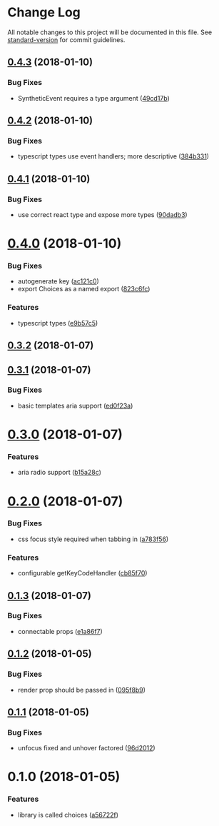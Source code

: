 # Change Log

All notable changes to this project will be documented in this file. See [standard-version](https://github.com/conventional-changelog/standard-version) for commit guidelines.

<a name="0.4.3"></a>
## [0.4.3](https://github.com/sebinsua/react-choices/compare/v0.4.2...v0.4.3) (2018-01-10)


### Bug Fixes

* SyntheticEvent requires a type argument ([49cd17b](https://github.com/sebinsua/react-choices/commit/49cd17b))



<a name="0.4.2"></a>
## [0.4.2](https://github.com/sebinsua/react-choices/compare/v0.4.1...v0.4.2) (2018-01-10)


### Bug Fixes

* typescript types use event handlers; more descriptive ([384b331](https://github.com/sebinsua/react-choices/commit/384b331))



<a name="0.4.1"></a>
## [0.4.1](https://github.com/sebinsua/react-choices/compare/v0.4.0...v0.4.1) (2018-01-10)


### Bug Fixes

* use correct react type and expose more types ([90dadb3](https://github.com/sebinsua/react-choices/commit/90dadb3))



<a name="0.4.0"></a>
# [0.4.0](https://github.com/sebinsua/react-choices/compare/v0.3.1...v0.4.0) (2018-01-10)


### Bug Fixes

* autogenerate key ([ac121c0](https://github.com/sebinsua/react-choices/commit/ac121c0))
* export Choices as a named export ([823c6fc](https://github.com/sebinsua/react-choices/commit/823c6fc))


### Features

* typescript types ([e9b57c5](https://github.com/sebinsua/react-choices/commit/e9b57c5))



<a name="0.3.2"></a>
## [0.3.2](https://github.com/sebinsua/react-choices/compare/v0.3.1...v0.3.2) (2018-01-07)



<a name="0.3.1"></a>
## [0.3.1](https://github.com/sebinsua/react-choices/compare/v0.3.0...v0.3.1) (2018-01-07)


### Bug Fixes

* basic templates aria support ([ed0f23a](https://github.com/sebinsua/react-choices/commit/ed0f23a))



<a name="0.3.0"></a>
# [0.3.0](https://github.com/sebinsua/react-choices/compare/v0.2.0...v0.3.0) (2018-01-07)


### Features

* aria radio support ([b15a28c](https://github.com/sebinsua/react-choices/commit/b15a28c))



<a name="0.2.0"></a>
# [0.2.0](https://github.com/sebinsua/react-choices/compare/v0.1.3...v0.2.0) (2018-01-07)


### Bug Fixes

* css focus style required when tabbing in ([a783f56](https://github.com/sebinsua/react-choices/commit/a783f56))


### Features

* configurable getKeyCodeHandler ([cb85f70](https://github.com/sebinsua/react-choices/commit/cb85f70))



<a name="0.1.3"></a>
## [0.1.3](https://github.com/sebinsua/react-choices/compare/v0.1.2...v0.1.3) (2018-01-07)


### Bug Fixes

* connectable props ([e1a86f7](https://github.com/sebinsua/react-choices/commit/e1a86f7))



<a name="0.1.2"></a>
## [0.1.2](https://github.com/sebinsua/react-choices/compare/v0.1.1...v0.1.2) (2018-01-05)


### Bug Fixes

* render prop should be passed in ([095f8b9](https://github.com/sebinsua/react-choices/commit/095f8b9))



<a name="0.1.1"></a>
## [0.1.1](https://github.com/sebinsua/react-choices/compare/v0.1.0...v0.1.1) (2018-01-05)


### Bug Fixes

* unfocus fixed and unhover factored ([96d2012](https://github.com/sebinsua/react-choices/commit/96d2012))



<a name="0.1.0"></a>
# 0.1.0 (2018-01-05)


### Features

* library is called choices ([a56722f](https://github.com/sebinsua/react-choices/commit/a56722f))
